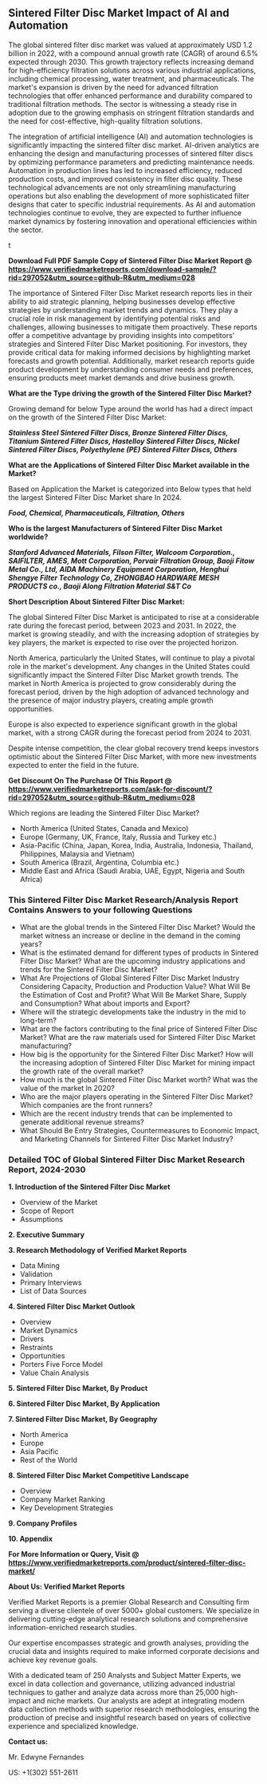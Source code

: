 <h2>Sintered Filter Disc Market Impact of AI and Automation</h2><p>The global sintered filter disc market was valued at approximately USD 1.2 billion in 2022, with a compound annual growth rate (CAGR) of around 6.5% expected through 2030. This growth trajectory reflects increasing demand for high-efficiency filtration solutions across various industrial applications, including chemical processing, water treatment, and pharmaceuticals. The market's expansion is driven by the need for advanced filtration technologies that offer enhanced performance and durability compared to traditional filtration methods. The sector is witnessing a steady rise in adoption due to the growing emphasis on stringent filtration standards and the need for cost-effective, high-quality filtration solutions.</p><p>The integration of artificial intelligence (AI) and automation technologies is significantly impacting the sintered filter disc market. AI-driven analytics are enhancing the design and manufacturing processes of sintered filter discs by optimizing performance parameters and predicting maintenance needs. Automation in production lines has led to increased efficiency, reduced production costs, and improved consistency in filter disc quality. These technological advancements are not only streamlining manufacturing operations but also enabling the development of more sophisticated filter designs that cater to specific industrial requirements. As AI and automation technologies continue to evolve, they are expected to further influence market dynamics by fostering innovation and operational efficiencies within the sector.</p>t</p><p id="" class=""><strong>Download Full PDF Sample Copy of Sintered Filter Disc Market Report @ <a href="https://www.verifiedmarketreports.com/download-sample/?rid=297052&utm_source=github-R&utm_medium=028" target="_blank">https://www.verifiedmarketreports.com/download-sample/?rid=297052&utm_source=github-R&utm_medium=028</a></strong></p><p>The importance of&nbsp;Sintered Filter Disc Market research reports lies in their ability to aid strategic planning, helping businesses develop effective strategies by understanding market trends and dynamics. They play a crucial role in risk management by identifying potential risks and challenges, allowing businesses to mitigate them proactively. These reports offer a competitive advantage by providing insights into competitors' strategies and Sintered Filter Disc Market positioning. For investors, they provide critical data for making informed decisions by highlighting market forecasts and growth potential. Additionally, market research reports guide product development by understanding consumer needs and preferences, ensuring products meet market demands and drive business growth.</p><p><strong>What are the&nbsp;Type driving the growth of the Sintered Filter Disc Market?</strong></p><p id="" class="">Growing demand for below Type around the world has had a direct impact on the growth of the Sintered Filter Disc Market:</p><em><strong>Stainless Steel Sintered Filter Discs, Bronze Sintered Filter Discs, Titanium Sintered Filter Discs, Hastelloy Sintered Filter Discs, Nickel Sintered Filter Discs, Polyethylene (PE) Sintered Filter Discs, Others</strong></em></p><strong>What are the&nbsp;Applications&nbsp;of Sintered Filter Disc Market available in the Market?</strong></p><p id="" class="">Based on Application the Market is categorized into Below types that held the largest Sintered Filter Disc Market share In 2024.</p><em><strong>Food, Chemical, Pharmaceuticals, Filtration, Others</strong></em></p><strong>Who is the largest Manufacturers of Sintered Filter Disc Market worldwide?</strong></p><p><em><strong>Stanford Advanced Materials, Filson Filter, Walcoom Corporation., SAIFILTER, AMES, Mott Corporation, Porvair Filtration Group, Baoji Fitow Metal Co., Ltd, AIDA Machinery Equipment Corporation, Henghui Shengye Filter Technology Co, ZHONGBAO HARDWARE MESH PRODUCTS co., Baoji Along Filtration Material S&T Co</strong></em></p><p id="" class=""><strong>Short Description About Sintered Filter Disc Market:</strong></p><p>The global Sintered Filter Disc Market is anticipated to rise at a considerable rate during the forecast period, between 2023 and 2031. In 2022, the market is growing steadily, and with the increasing adoption of strategies by key players, the market is expected to rise over the projected horizon.</p><p>North America, particularly the United States, will continue to play a pivotal role in the market's development. Any changes in the United States could significantly impact the Sintered Filter Disc Market growth trends. The market in North America is projected to grow considerably during the forecast period, driven by the high adoption of advanced technology and the presence of major industry players, creating ample growth opportunities.</p><p>Europe is also expected to experience significant growth in the global market, with a strong CAGR during the forecast period from 2024 to 2031.</p><p>Despite intense competition, the clear global recovery trend keeps investors optimistic about the Sintered Filter Disc Market, with more new investments expected to enter the field in the future.</p><p id="" class=""><strong>Get Discount On The Purchase Of This Report @ <a href="https://www.verifiedmarketreports.com/ask-for-discount/?rid=297052&utm_source=github-R&utm_medium=028" target="_blank">https://www.verifiedmarketreports.com/ask-for-discount/?rid=297052&utm_source=github-R&utm_medium=028</a></strong></p>Which regions are leading the Sintered Filter Disc Market?</p><ul><li>North America (United States, Canada and Mexico)</li><li>Europe (Germany, UK, France, Italy, Russia and Turkey etc.)</li><li>Asia-Pacific (China, Japan, Korea, India, Australia, Indonesia, Thailand, Philippines, Malaysia and Vietnam)</li><li>South America (Brazil, Argentina, Columbia etc.)</li><li>Middle East and Africa (Saudi Arabia, UAE, Egypt, Nigeria and South Africa)</li></ul><h3 id="" class="">This Sintered Filter Disc Market Research/Analysis Report Contains Answers to your following Questions</h3><ul><li>What are the global trends in the Sintered Filter Disc Market? Would the market witness an increase or decline in the demand in the coming years?</li><li>What is the estimated demand for different types of products in Sintered Filter Disc Market? What are the upcoming industry applications and trends for the Sintered Filter Disc Market?</li><li>What Are Projections of Global Sintered Filter Disc Market Industry Considering Capacity, Production and Production Value? What Will Be the Estimation of Cost and Profit? What Will Be Market Share, Supply and Consumption? What about imports and Export?</li><li>Where will the strategic developments take the industry in the mid to long-term?</li><li>What are the factors contributing to the final price of Sintered Filter Disc Market? What are the raw materials used for Sintered Filter Disc Market manufacturing?</li><li>How big is the opportunity for the Sintered Filter Disc Market? How will the increasing adoption of Sintered Filter Disc Market for mining impact the growth rate of the overall market?</li><li>How much is the global Sintered Filter Disc Market worth? What was the value of the market In 2020?</li><li>Who are the major players operating in the Sintered Filter Disc Market? Which companies are the front runners?</li><li>Which are the recent industry trends that can be implemented to generate additional revenue streams?</li><li>What Should Be Entry Strategies, Countermeasures to Economic Impact, and Marketing Channels for Sintered Filter Disc Market Industry?</li></ul><h3 id="" class="">Detailed TOC of Global Sintered Filter Disc Market Research Report, 2024-2030</h3><p id="" class=""><strong>1. Introduction of the Sintered Filter Disc Market</strong></p><ul><li>Overview of the Market</li><li>Scope of Report</li><li>Assumptions</li></ul><p id="" class=""><strong>2. Executive Summary</strong></p><p id="" class=""><strong>3. Research Methodology of Verified Market Reports</strong></p><ul><li>Data Mining</li><li>Validation</li><li>Primary Interviews</li><li>List of Data Sources</li></ul><p id="" class=""><strong>4. Sintered Filter Disc Market Outlook</strong></p><ul><li>Overview</li><li>Market Dynamics</li><li>Drivers</li><li>Restraints</li><li>Opportunities</li><li>Porters Five Force Model</li><li>Value Chain Analysis</li></ul><p id="" class=""><strong>5. Sintered Filter Disc Market, By Product</strong></p><p id="" class=""><strong>6. Sintered Filter Disc Market, By Application</strong></p><p id="" class=""><strong>7. Sintered Filter Disc Market, By Geography</strong></p><ul><li>North America</li><li>Europe</li><li>Asia Pacific</li><li>Rest of the World</li></ul><p id="" class=""><strong>8. Sintered Filter Disc Market Competitive Landscape</strong></p><ul><li>Overview</li><li>Company Market Ranking</li><li>Key Development Strategies</li></ul><p id="" class=""><strong>9. Company Profiles</strong></p><p id="" class=""><strong>10. Appendix</strong></p><p id="" class=""><strong>For More Information or Query, Visit @ <a href="https://www.verifiedmarketreports.com/product/sintered-filter-disc-market/" target="_blank">https://www.verifiedmarketreports.com/product/sintered-filter-disc-market/</a></strong></p><p id="" class=""><strong>About Us: Verified Market Reports</strong></p><p id="" class="">Verified Market Reports is a premier Global Research and Consulting firm serving a diverse clientele of over 5000+ global customers. We specialize in delivering cutting-edge analytical research solutions and comprehensive information-enriched research studies.</p><p id="" class="">Our expertise encompasses strategic and growth analyses, providing the crucial data and insights required to make informed corporate decisions and achieve key revenue goals.</p><p id="" class="">With a dedicated team of 250 Analysts and Subject Matter Experts, we excel in data collection and governance, utilizing advanced industrial techniques to gather and analyze data across more than 25,000 high-impact and niche markets. Our analysts are adept at integrating modern data collection methods with superior research methodologies, ensuring the production of precise and insightful research based on years of collective experience and specialized knowledge.</p><p id="" class=""><strong>Contact us:</strong></p><p id="" class="">Mr. Edwyne Fernandes</p><p id="" class="">US: +1(302) 551-2611</p>